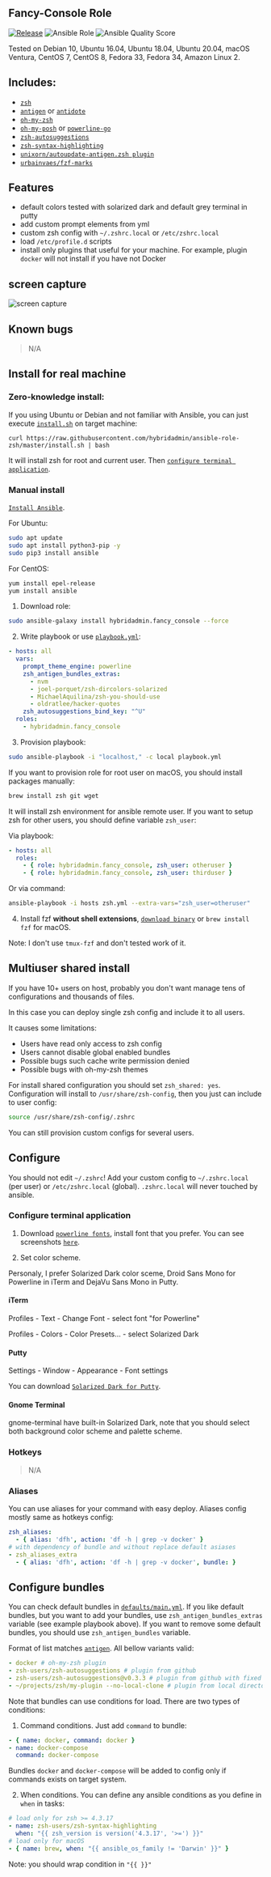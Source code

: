 ## Fancy-Console Role

[![Release](https://github.com/hybridadmin/ansible-role-fancy-console/actions/workflows/release.yml/badge.svg)](https://github.com/hybridadmin/ansible-role-fancy-console/actions/workflows/release.yml)
![Ansible Role](https://img.shields.io/ansible/role/d/12641)
![Ansible Quality Score](https://img.shields.io/ansible/quality/12641)

Tested on Debian 10, Ubuntu 16.04, Ubuntu 18.04, Ubuntu 20.04, macOS Ventura, CentOS 7, CentOS 8, Fedora 33, Fedora 34, Amazon Linux 2.

## Includes:

- [`zsh`](http://zsh.sourceforge.net)
- [`antigen`](https://github.com/zsh-users/antigen) or [`antidote`](https://antidote.sh/)
- [`oh-my-zsh`](https://github.com/robbyrussell/oh-my-zsh)
- [`oh-my-posh`](https://ohmyposh.dev/) or [`powerline-go`](https://github.com/justjanne/powerline-go)
- [`zsh-autosuggestions`](https://github.com/zsh-users/zsh-autosuggestions)
- [`zsh-syntax-highlighting`](https://github.com/zsh-users/zsh-syntax-highlighting)
- [`unixorn/autoupdate-antigen.zsh plugin`](https://github.com/unixorn/autoupdate-antigen.zshplugin)
- [`urbainvaes/fzf-marks`](https://github.com/popstas/urbainvaes/fzf-marks)

## Features

- default colors tested with solarized dark and default grey terminal in putty
- add custom prompt elements from yml
- custom zsh config with `~/.zshrc.local` or `/etc/zshrc.local`
- load `/etc/profile.d` scripts
- install only plugins that useful for your machine. For example, plugin `docker` will not install if you have not Docker

## screen capture

![screen capture](./console.png?raw=true)

## Known bugs

>N/A

## Install for real machine

### Zero-knowledge install:

If you using Ubuntu or Debian and not familiar with Ansible, you can just execute [`install.sh`](install.sh) on target machine:

```
curl https://raw.githubusercontent.com/hybridadmin/ansible-role-zsh/master/install.sh | bash
```

It will install zsh for root and current user.
Then [`configure terminal application`](#configure-terminal-application).

### Manual install

[`Install Ansible`](https://docs.ansible.com/ansible/latest/installation_guide/).

For Ubuntu:

```bash
sudo apt update
sudo apt install python3-pip -y
sudo pip3 install ansible
```

For CentOS:

```bash
yum install epel-release
yum install ansible
```

1. Download role:

```bash
sudo ansible-galaxy install hybridadmin.fancy_console --force
```

2. Write playbook or use [`playbook.yml`](playbook.yml):

```yaml
- hosts: all
  vars:
    prompt_theme_engine: powerline
    zsh_antigen_bundles_extras:
      - nvm
      - joel-porquet/zsh-dircolors-solarized
      - MichaelAquilina/zsh-you-should-use
      - oldratlee/hacker-quotes
    zsh_autosuggestions_bind_key: "^U"
  roles:
    - hybridadmin.fancy_console
```

3. Provision playbook:

```bash
sudo ansible-playbook -i "localhost," -c local playbook.yml
```

If you want to provision role for root user on macOS, you should install packages manually:

```bash
brew install zsh git wget
```

It will install zsh environment for ansible remote user. If you want to setup zsh for other users,
you should define variable `zsh_user`:

Via playbook:

```yaml
- hosts: all
  roles:
    - { role: hybridadmin.fancy_console, zsh_user: otheruser }
    - { role: hybridadmin.fancy_console, zsh_user: thirduser }
```

Or via command:

```bash
ansible-playbook -i hosts zsh.yml --extra-vars="zsh_user=otheruser"
```

4. Install fzf **without shell extensions**, [`download binary`](https://github.com/junegunn/fzf/releases)
   or `brew install fzf` for macOS.

Note: I don't use `tmux-fzf` and don't tested work of it.

## Multiuser shared install

If you have 10+ users on host, probably you don't want manage tens of configurations and thousands of files.

In this case you can deploy single zsh config and include it to all users.

It causes some limitations:

- Users have read only access to zsh config
- Users cannot disable global enabled bundles
- Possible bugs such cache write permission denied
- Possible bugs with oh-my-zsh themes

For install shared configuration you should set `zsh_shared: yes`.
Configuration will install to `/usr/share/zsh-config`, then you just can include to user config:

```bash
source /usr/share/zsh-config/.zshrc
```

You can still provision custom configs for several users.

## Configure

You should not edit `~/.zshrc`!
Add your custom config to `~/.zshrc.local` (per user) or `/etc/zshrc.local` (global).
`.zshrc.local` will never touched by ansible.

### Configure terminal application

1. Download [`powerline fonts`](https://github.com/powerline/fonts), install font that you prefer.
   You can see screenshots [`here`](https://github.com/powerline/fonts/blob/master/samples/All.md).

2. Set color scheme.

Personaly, I prefer Solarized Dark color sceme, Droid Sans Mono for Powerline in iTerm and DejaVu Sans Mono in Putty.

#### iTerm

Profiles - Text - Change Font - select font "for Powerline"

Profiles - Colors - Color Presets... - select Solarized Dark

#### Putty

Settings - Window - Appearance - Font settings

You can download [`Solarized Dark for Putty`](https://github.com/altercation/solarized/tree/master/putty-colors-solarized).

#### Gnome Terminal

gnome-terminal have built-in Solarized Dark, note that you should select both background color scheme and palette scheme.

### Hotkeys

> N/A

### Aliases

You can use aliases for your command with easy deploy.
Aliases config mostly same as hotkeys config:

```yaml
zsh_aliases:
  - { alias: 'dfh', action: 'df -h | grep -v docker' }
# with dependency of bundle and without replace default asiases
- zsh_aliases_extra
  - { alias: 'dfh', action: 'df -h | grep -v docker', bundle: }
```

## Configure bundles

You can check default bundles in [`defaults/main.yml`](defaults/main.yml#L37).
If you like default bundles, but you want to add your bundles, use `zsh_antigen_bundles_extras` variable (see example playbook above).
If you want to remove some default bundles, you should use `zsh_antigen_bundles` variable.

Format of list matches [`antigen`](https://github.com/zsh-users/antigen#antigen-bundle). All bellow variants valid:

```yaml
- docker # oh-my-zsh plugin
- zsh-users/zsh-autosuggestions # plugin from github
- zsh-users/zsh-autosuggestions@v0.3.3 # plugin from github with fixed version
- ~/projects/zsh/my-plugin --no-local-clone # plugin from local directory
```

Note that bundles can use conditions for load. There are two types of conditions:

1. Command conditions. Just add `command` to bundle:

```yaml
- { name: docker, command: docker }
- name: docker-compose
  command: docker-compose
```

Bundles `docker` and `docker-compose` will be added to config only if commands exists on target system.

2. When conditions. You can define any ansible conditions as you define in `when` in tasks:

```yaml
# load only for zsh >= 4.3.17
- name: zsh-users/zsh-syntax-highlighting
  when: "{{ zsh_version is version('4.3.17', '>=') }}"
# load only for macOS
- { name: brew, when: "{{ ansible_os_family != 'Darwin' }}" }
```

Note: you should wrap condition in `"{{ }}"`
